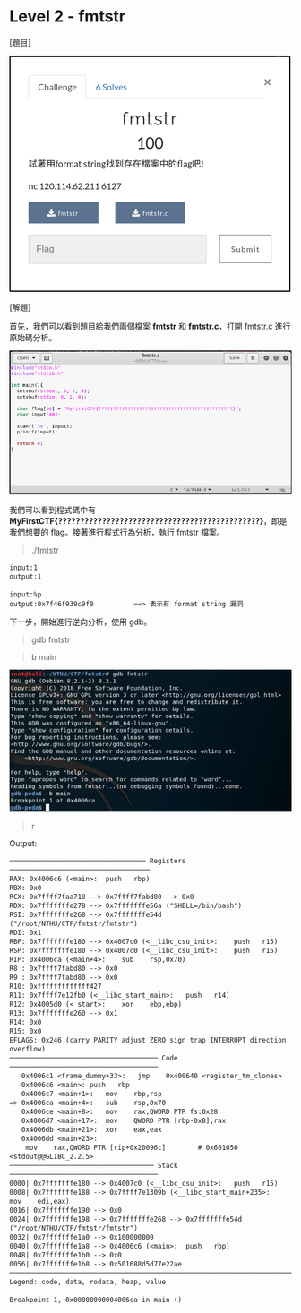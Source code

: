 # Level 2 - fmtstr

[題目]

![image](https://github.com/PenguinBear-cyber/The-Attack-and-Defense-of-Computer/blob/main/Practice/20211115/image/fmtstr_topic.png)

[解題]

首先，我們可以看到題目給我們兩個檔案 **fmtstr** 和 **fmtstr.c**，打開 fmtstr.c 進行原始碼分析。

![image](https://github.com/PenguinBear-cyber/The-Attack-and-Defense-of-Computer/blob/main/Practice/20211115/image/fmtstr_c.png)

我們可以看到程式碼中有 **MyFirstCTF{??????????????????????????????????????????????}**，即是我們想要的 flag。接著進行程式行為分析，執行 fmtstr 檔案。
> ./fmtstr
```
input:1
output:1

input:%p
output:0x7f46f939c9f0          ==> 表示有 format string 漏洞 
```
下一步，開始進行逆向分析，使用 gdb。
> gdb fmtstr

> b main

![image](https://github.com/PenguinBear-cyber/The-Attack-and-Defense-of-Computer/blob/main/Practice/20211115/image/fmtstr_gdb.png)

> r

Output:
```
────────────────────────────────── Registers ───────────────────────────────────
RAX: 0x4006c6 (<main>:	push   rbp)
RBX: 0x0 
RCX: 0x7ffff7faa718 --> 0x7ffff7fabd80 --> 0x0 
RDX: 0x7fffffffe278 --> 0x7fffffffe56a ("SHELL=/bin/bash")
RSI: 0x7fffffffe268 --> 0x7fffffffe54d ("/root/NTHU/CTF/fmtstr/fmtstr")
RDI: 0x1 
RBP: 0x7fffffffe180 --> 0x4007c0 (<__libc_csu_init>:	push   r15)
RSP: 0x7fffffffe180 --> 0x4007c0 (<__libc_csu_init>:	push   r15)
RIP: 0x4006ca (<main+4>:	sub    rsp,0x70)
R8 : 0x7ffff7fabd80 --> 0x0 
R9 : 0x7ffff7fabd80 --> 0x0 
R10: 0xfffffffffffff427 
R11: 0x7ffff7e12fb0 (<__libc_start_main>:	push   r14)
R12: 0x4005d0 (<_start>:	xor    ebp,ebp)
R13: 0x7fffffffe260 --> 0x1 
R14: 0x0 
R15: 0x0
EFLAGS: 0x246 (carry PARITY adjust ZERO sign trap INTERRUPT direction overflow)
───────────────────────────────────── Code ─────────────────────────────────────
   0x4006c1 <frame_dummy+33>:	jmp    0x400640 <register_tm_clones>
   0x4006c6 <main>:	push   rbp
   0x4006c7 <main+1>:	mov    rbp,rsp
=> 0x4006ca <main+4>:	sub    rsp,0x70
   0x4006ce <main+8>:	mov    rax,QWORD PTR fs:0x28
   0x4006d7 <main+17>:	mov    QWORD PTR [rbp-0x8],rax
   0x4006db <main+21>:	xor    eax,eax
   0x4006dd <main+23>:	
    mov    rax,QWORD PTR [rip+0x20096c]        # 0x601050 <stdout@@GLIBC_2.2.5>
──────────────────────────────────── Stack ─────────────────────────────────────
0000| 0x7fffffffe180 --> 0x4007c0 (<__libc_csu_init>:	push   r15)
0008| 0x7fffffffe188 --> 0x7ffff7e1309b (<__libc_start_main+235>:	mov    edi,eax)
0016| 0x7fffffffe190 --> 0x0 
0024| 0x7fffffffe198 --> 0x7fffffffe268 --> 0x7fffffffe54d ("/root/NTHU/CTF/fmtstr/fmtstr")
0032| 0x7fffffffe1a0 --> 0x100000000 
0040| 0x7fffffffe1a8 --> 0x4006c6 (<main>:	push   rbp)
0048| 0x7fffffffe1b0 --> 0x0 
0056| 0x7fffffffe1b8 --> 0x501688d5d77e22ae 
────────────────────────────────────────────────────────────────────────────────
Legend: code, data, rodata, heap, value

Breakpoint 1, 0x00000000004006ca in main ()

```
